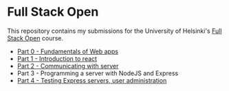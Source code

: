 # Full Stack Open

This repository contains my submissions for the University of Helsinki's [Full Stack Open](https://fullstackopen.com/en/) course.

* [Part 0 - Fundamentals of Web apps](/part0)
* [Part 1 - Introduction to react](/part1)
* [Part 2 - Communicating with server](/part2)
* Part 3 - Programming a server with NodeJS and Express
* [Part 4 - Testing Express servers, user administration](/part4)